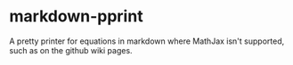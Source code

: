 markdown-pprint
===============

A pretty printer for equations in markdown where MathJax isn't supported, such as on the github wiki pages.
